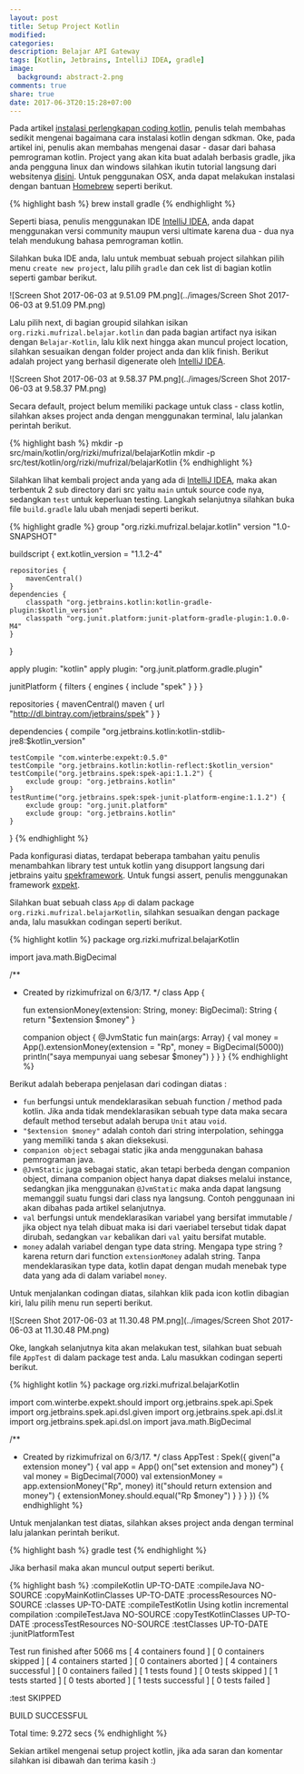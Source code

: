 ```yaml
---
layout: post
title: Setup Project Kotlin
modified:
categories:
description: Belajar API Gateway
tags: [Kotlin, Jetbrains, IntelliJ IDEA, gradle]
image:
  background: abstract-2.png
comments: true
share: true
date: 2017-06-3T20:15:28+07:00
---
```


Pada artikel [instalasi perlengkapan coding kotlin](https://rizkimufrizal.github.io/instalasi-perlengkapan-coding-kotlin/), penulis telah membahas sedikit mengenai bagaimana cara instalasi kotlin dengan sdkman. Oke, pada artikel ini, penulis akan membahas mengenai dasar - dasar dari bahasa pemrograman kotlin. Project yang akan kita buat adalah berbasis gradle, jika anda pengguna linux dan windows silahkan ikutin tutorial langsung dari websitenya [disini](https://gradle.org/install). Untuk penggunakan OSX, anda dapat melakukan instalasi dengan bantuan [Homebrew](https://brew.sh/) seperti berikut.

{% highlight bash %}
brew install gradle
{% endhighlight %}

Seperti biasa, penulis menggunakan IDE [IntelliJ IDEA](https://www.jetbrains.com/idea/), anda dapat menggunakan versi community maupun versi ultimate karena dua - dua nya telah mendukung bahasa pemrograman kotlin.

Silahkan buka IDE anda, lalu untuk membuat sebuah project silahkan pilih menu `create new project`, lalu pilih `gradle` dan cek list di bagian kotlin seperti gambar berikut.

![Screen Shot 2017-06-03 at 9.51.09 PM.png](../images/Screen Shot 2017-06-03 at 9.51.09 PM.png)

Lalu pilih next, di bagian groupid silahkan isikan `org.rizki.mufrizal.belajar.kotlin` dan pada bagian artifact nya isikan dengan `Belajar-Kotlin`, lalu klik next hingga akan muncul project location, silahkan sesuaikan dengan folder project anda dan klik finish. Berikut adalah project yang berhasil digenerate oleh [IntelliJ IDEA](https://www.jetbrains.com/idea/).

![Screen Shot 2017-06-03 at 9.58.37 PM.png](../images/Screen Shot 2017-06-03 at 9.58.37 PM.png)

Secara default, project belum memiliki package untuk class - class kotlin, silahkan akses project anda dengan menggunakan terminal, lalu jalankan perintah berikut.

{% highlight bash %}
mkdir -p src/main/kotlin/org/rizki/mufrizal/belajarKotlin
mkdir -p src/test/kotlin/org/rizki/mufrizal/belajarKotlin
{% endhighlight %}

Silahkan lihat kembali project anda yang ada di [IntelliJ IDEA](https://www.jetbrains.com/idea/), maka akan terbentuk 2 sub directory dari src yaitu `main` untuk source code nya, sedangkan `test` untuk keperluan testing. Langkah selanjutnya silahkan buka file `build.gradle` lalu ubah menjadi seperti berikut.

{% highlight gradle %}
group "org.rizki.mufrizal.belajar.kotlin"
version "1.0-SNAPSHOT"

buildscript {
    ext.kotlin_version = "1.1.2-4"

    repositories {
        mavenCentral()
    }
    dependencies {
        classpath "org.jetbrains.kotlin:kotlin-gradle-plugin:$kotlin_version"
        classpath "org.junit.platform:junit-platform-gradle-plugin:1.0.0-M4"
    }
}

apply plugin: "kotlin"
apply plugin: "org.junit.platform.gradle.plugin"

junitPlatform {
    filters {
        engines {
            include "spek"
        }
    }
}

repositories {
    mavenCentral()
    maven { url "http://dl.bintray.com/jetbrains/spek" }
}

dependencies {
    compile "org.jetbrains.kotlin:kotlin-stdlib-jre8:$kotlin_version"

    testCompile "com.winterbe:expekt:0.5.0"
    testCompile "org.jetbrains.kotlin:kotlin-reflect:$kotlin_version"
    testCompile("org.jetbrains.spek:spek-api:1.1.2") {
        exclude group: "org.jetbrains.kotlin"
    }
    testRuntime("org.jetbrains.spek:spek-junit-platform-engine:1.1.2") {
        exclude group: "org.junit.platform"
        exclude group: "org.jetbrains.kotlin"
    }
}
{% endhighlight %}

Pada konfigurasi diatas, terdapat beberapa tambahan yaitu penulis menambahkan library test untuk kotlin yang disupport langsung dari jetbrains yaitu [spekframework](http://spekframework.org/). Untuk fungsi assert, penulis menggunakan framework [expekt](https://github.com/winterbe/expekt).

Silahkan buat sebuah class `App` di dalam package `org.rizki.mufrizal.belajarKotlin`, silahkan sesuaikan dengan package anda, lalu masukkan codingan seperti berikut.

{% highlight kotlin %}
package org.rizki.mufrizal.belajarKotlin

import java.math.BigDecimal

/**
 * Created by rizkimufrizal on 6/3/17.
 */
class App {

    fun extensionMoney(extension: String, money: BigDecimal): String {
        return "$extension $money"
    }

    companion object {
        @JvmStatic
        fun main(args: Array<String>) {
            val money = App().extensionMoney(extension = "Rp", money = BigDecimal(5000))
            println("saya mempunyai uang sebesar $money")
        }
    }
}
{% endhighlight %}

Berikut adalah beberapa penjelasan dari codingan diatas :

* `fun` berfungsi untuk mendeklarasikan sebuah function / method pada kotlin. Jika anda tidak mendeklarasikan sebuah type data maka secara default method tersebut adalah berupa `Unit` atau `void`.
* `"$extension $money"` adalah contoh dari string interpolation, sehingga yang memiliki tanda `$` akan dieksekusi.
* `companion object` sebagai static jika anda menggunakan bahasa pemrograman java.
* `@JvmStatic` juga sebagai static, akan tetapi berbeda dengan companion object, dimana companion object hanya dapat diakses melalui instance, sedangkan jika menggunakan `@JvmStatic` maka anda dapat langsung memanggil suatu fungsi dari class nya langsung. Contoh penggunaan ini akan dibahas pada artikel selanjutnya.
* `val` berfungsi untuk mendeklarasikan variabel yang bersifat immutable / jika object nya telah dibuat maka isi dari vaeriabel tersebut tidak dapat dirubah, sedangkan `var` kebalikan dari `val` yaitu bersifat mutable.
* `money` adalah variabel dengan type data string. Mengapa type string ? karena return dari function `extensionMoney` adalah string. Tanpa mendeklarasikan type data, kotlin dapat dengan mudah menebak type data yang ada di dalam variabel `money`.

Untuk menjalankan codingan diatas, silahkan klik pada icon kotlin dibagian kiri, lalu pilih menu run seperti berikut.

![Screen Shot 2017-06-03 at 11.30.48 PM.png](../images/Screen Shot 2017-06-03 at 11.30.48 PM.png)

Oke, langkah selanjutnya kita akan melakukan test, silahkan buat sebuah file `AppTest` di dalam package test anda. Lalu masukkan codingan seperti berikut.

{% highlight kotlin %}
package org.rizki.mufrizal.belajarKotlin

import com.winterbe.expekt.should
import org.jetbrains.spek.api.Spek
import org.jetbrains.spek.api.dsl.given
import org.jetbrains.spek.api.dsl.it
import org.jetbrains.spek.api.dsl.on
import java.math.BigDecimal

/**
 * Created by rizkimufrizal on 6/3/17.
 */
class AppTest : Spek({
    given("a extension money") {
        val app = App()
        on("set extension and money") {
            val money = BigDecimal(7000)
            val extensionMoney = app.extensionMoney("Rp", money)
            it("should return extension and money") {
                extensionMoney.should.equal("Rp $money")
            }
        }
    }
})
{% endhighlight %}

Untuk menjalankan test diatas, silahkan akses project anda dengan terminal lalu jalankan perintah berikut.

{% highlight bash %}
gradle test
{% endhighlight %}

Jika berhasil maka akan muncul output seperti berikut.

{% highlight bash %}
:compileKotlin UP-TO-DATE
:compileJava NO-SOURCE
:copyMainKotlinClasses UP-TO-DATE
:processResources NO-SOURCE
:classes UP-TO-DATE
:compileTestKotlin
Using kotlin incremental compilation
:compileTestJava NO-SOURCE
:copyTestKotlinClasses UP-TO-DATE
:processTestResources NO-SOURCE
:testClasses UP-TO-DATE
:junitPlatformTest

Test run finished after 5066 ms
[         4 containers found      ]
[         0 containers skipped    ]
[         4 containers started    ]
[         0 containers aborted    ]
[         4 containers successful ]
[         0 containers failed     ]
[         1 tests found           ]
[         0 tests skipped         ]
[         1 tests started         ]
[         0 tests aborted         ]
[         1 tests successful      ]
[         0 tests failed          ]

:test SKIPPED

BUILD SUCCESSFUL

Total time: 9.272 secs
{% endhighlight %}

Sekian artikel mengenai setup project kotlin, jika ada saran dan komentar silahkan isi dibawah dan terima kasih :)